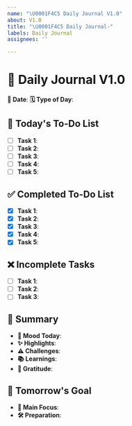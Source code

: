 ```yaml
---
name: "\U0001F4C5 Daily Journal V1.0"
about: V1.0
title: "\U0001F4C5 Daily Journal-"
labels: Daily Journal
assignees: ''

---
```


# 📅 Daily Journal V1.0

**📅 Date**: 
**🗓️ Type of Day**: 

## 📝 Today's To-Do List
- [ ] **Task 1**: 
- [ ] **Task 2**:  
- [ ] **Task 3**: 
- [ ] **Task 4**:  
- [ ] **Task 5**: 

## ✅ Completed To-Do List
- [x] **Task 1**:   
- [x] **Task 2**: 
- [x] **Task 3**: 
- [x] **Task 4**: 
- [x] **Task 5**: 

## ❌ Incomplete Tasks
- [ ] **Task 1**:   
- [ ] **Task 2**: 
- [ ] **Task 3**: 

## 🌟 Summary
- **🙂 Mood Today**: 
- **✨ Highlights**: 
- **⚠️ Challenges**: 
- **📚 Learnings**: 
- **🙏 Gratitude**: 

## 🎯 Tomorrow's Goal
- **🎯 Main Focus**: 
- **🛠️ Preparation**:

